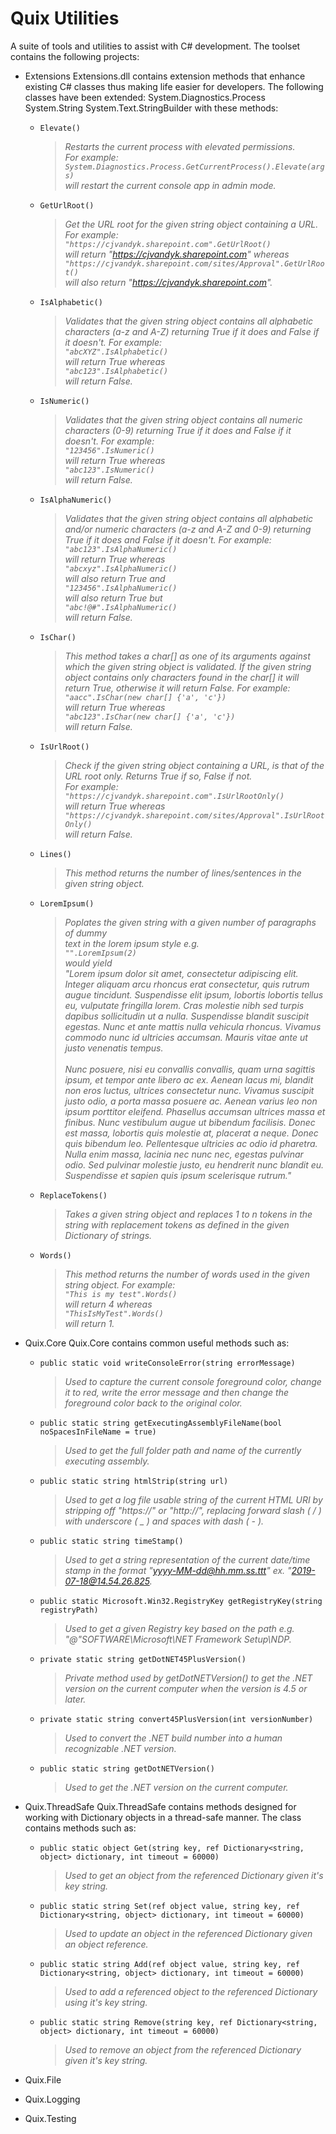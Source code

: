 # Quix Utilities
A suite of tools and utilities to assist with C# development.
The toolset contains the following projects:
 - Extensions
   Extensions.dll contains extension methods that enhance existing C# classes thus making life easier for developers.
   The following classes have been extended:
     System.Diagnostics.Process
     System.String
     System.Text.StringBuilder
   with these methods:
   
   -  `Elevate()`
      > _Restarts the current process with elevated permissions.<br>
         For example:<br>
           `System.Diagnostics.Process.GetCurrentProcess().Elevate(args)`<br>
           will restart the current console app in admin mode._
           
   - `GetUrlRoot()`
      > _Get the URL root for the given string object containing a URL.<br>
         For example:<br>
           `"https://cjvandyk.sharepoint.com".GetUrlRoot()`<br>
           will return "https://cjvandyk.sharepoint.com" whereas<br>
           `"https://cjvandyk.sharepoint.com/sites/Approval".GetUrlRoot()`<br>
           will also return "https://cjvandyk.sharepoint.com"._
           
   - `IsAlphabetic()`
      > _Validates that the given string object contains all alphabetic
         characters (a-z and A-Z) returning True if it does and False if 
         it doesn't.
         For example:<br>
           `"abcXYZ".IsAlphabetic()`<br>
           will return True whereas<br>
           `"abc123".IsAlphabetic()`<br>
           will return False._
           
   - `IsNumeric()`
      > _Validates that the given string object contains all numeric 
         characters (0-9) returning True if it does and False  if it
         doesn't.
         For example:<br>
           `"123456".IsNumeric()`<br>
           will return True whereas<br>
           `"abc123".IsNumeric()`<br>
           will return False._
           
   - `IsAlphaNumeric()`
      > _Validates that the given string object contains all alphabetic 
         and/or numeric characters (a-z and A-Z and 0-9) returning True if it 
         does and False  if it doesn't.
         For example:<br>
           `"abc123".IsAlphaNumeric()`<br>
           will return True whereas<br>
           `"abcxyz".IsAlphaNumeric()`<br>
           will also return True and<br>
           `"123456".IsAlphaNumeric()`<br>
           will also return True but<br>
           `"abc!@#".IsAlphaNumeric()`<br>
           will return False._
           
   - `IsChar()`
      > _This method takes a char[] as one of its arguments against which the
         given string object is validated.  If the given string object contains
         only characters found in the char[] it will return True, otherwise it
         will return False.
         For example:<br>
           `"aacc".IsChar(new char[] {'a', 'c'})`<br>
           will return True whereas<br>
           `"abc123".IsChar(new char[] {'a', 'c'})`<br>
           will return False._
   
   - `IsUrlRoot()`
      > _Check if the given string object containing a URL, is that of the<br>
         URL root only.  Returns True if so, False if not.<br>
         For example:<br>
           `"https://cjvandyk.sharepoint.com".IsUrlRootOnly()`<br>
           will return True whereas<br>
           `"https://cjvandyk.sharepoint.com/sites/Approval".IsUrlRootOnly()`<br>
           will return False._
           
   - `Lines()`
      > _This method returns the number of lines/sentences in the given string
         object._
         
   - `LoremIpsum()`
      > _Poplates the given string with a given number of paragraphs of dummy<br>
         text in the lorem ipsum style e.g.<br>
         `"".LoremIpsum(2)`<br>
         would yield<br>
         "Lorem ipsum dolor sit amet, consectetur adipiscing elit. Integer 
          aliquam arcu rhoncus erat consectetur, quis rutrum augue tincidunt. 
          Suspendisse elit ipsum, lobortis lobortis tellus eu, vulputate 
          fringilla lorem. Cras molestie nibh sed turpis dapibus sollicitudin 
          ut a nulla. Suspendisse blandit suscipit egestas. Nunc et ante mattis 
          nulla vehicula rhoncus. Vivamus commodo nunc id ultricies accumsan. 
          Mauris vitae ante ut justo venenatis tempus.<br><br>
          Nunc posuere, nisi eu convallis convallis, quam urna sagittis ipsum, 
          et tempor ante libero ac ex. Aenean lacus mi, blandit non eros luctus, 
          ultrices consectetur nunc. Vivamus suscipit justo odio, a porta massa 
          posuere ac. Aenean varius leo non ipsum porttitor eleifend. Phasellus 
          accumsan ultrices massa et finibus. Nunc vestibulum augue ut bibendum 
          facilisis. Donec est massa, lobortis quis molestie at, placerat a 
          neque. Donec quis bibendum leo. Pellentesque ultricies ac odio id 
          pharetra. Nulla enim massa, lacinia nec nunc nec, egestas pulvinar 
          odio. Sed pulvinar molestie justo, eu hendrerit nunc blandit eu. 
          Suspendisse et sapien quis ipsum scelerisque rutrum."_
          
   - `ReplaceTokens()`
      > _Takes a given string object and replaces 1 to n tokens in the string
         with replacement tokens as defined in the given Dictionary of strings._
         
   - `Words()`
      > _This method returns the number of words used in the given string
         object.
         For example:<br>
           `"This is my test".Words()`<br>
           will return 4 whereas<br>
           `"ThisIsMyTest".Words()`<br>
           will return 1._


- Quix.Core
   Quix.Core contains common useful methods such as:
   - `public static void writeConsoleError(string errorMessage)`
     > _Used to capture the current console foreground color, change it to red, write the error message and then change the foreground color back to the original color._
     
   - `public static string getExecutingAssemblyFileName(bool noSpacesInFileName = true)`
     > _Used to get the full folder path and name of the currently executing assembly._
     
   - `public static string htmlStrip(string url)`
     > _Used to get a log file usable string of the current HTML URI by stripping off "https://" or "http://", replacing forward slash ( / ) with underscore ( _ ) and spaces with dash ( - )._
     
   - `public static string timeStamp()`
     > _Used to get a string representation of the current date/time stamp in the format "yyyy-MM-dd@hh.mm.ss.ttt" ex. "2019-07-18@14.54.26.825._
     
   - `public static Microsoft.Win32.RegistryKey getRegistryKey(string registryPath)`
     > _Used to get a given Registry key based on the path e.g. "@"SOFTWARE\Microsoft\NET Framework Setup\NDP\._
     
   - `private static string getDotNET45PlusVersion()`
     > _Private method used by getDotNETVersion() to get the .NET version on the current computer when the version is 4.5 or later._
     
   - `private static string convert45PlusVersion(int versionNumber)`
     > _Used to convert the .NET build number into a human recognizable .NET version._
     
   - `public static string getDotNETVersion()`
     > _Used to get the .NET version on the current computer._
     
     
 - Quix.ThreadSafe
   Quix.ThreadSafe contains methods designed for working with Dictionary objects in a thread-safe manner.  The class contains methods such as:
   - `public static object Get(string key, ref Dictionary<string, object> dictionary, int timeout = 60000)`
     > _Used to get an object from the referenced Dictionary given it's key string._
     
   - `public static string Set(ref object value, string key, ref Dictionary<string, object> dictionary, int timeout = 60000)`
     > _Used to update an object in the referenced Dictionary given an object reference._
     
   - `public static string Add(ref object value, string key, ref Dictionary<string, object> dictionary, int timeout = 60000)`
     > _Used to add a referenced object to the referenced Dictionary using it's key string._
     
   - `public static string Remove(string key, ref Dictionary<string, object> dictionary, int timeout = 60000)`
     > _Used to remove an object from the referenced Dictionary given it's key string._
     
     
 - Quix.File
 
 
 - Quix.Logging
 
 
 - Quix.Testing
 

